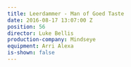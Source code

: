 ```yaml
---
title: Leerdammer - Man of Goed Taste
date: 2016-08-17 13:07:00 Z
position: 56
director: Luke Bellis
production-company: Mindseye
equipment: Arri Alexa
is-shown: false
---
```



